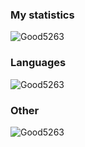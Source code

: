 ### My statistics
<p align="left"><img src="https://github-readme-stats.vercel.app/api?username=Good5263.." alt="Good5263"/></p>
<!--radical, merko, tokyonight-->

### Languages
<p align="left"><img src="https://github-readme-stats.vercel.app/api/top-langs/?usernam.." alt="Good5263"/></p>

### Other
<p align="left"><img src="https://komarev.com/ghpvc/?username=Good5263" alt="Good5263"/></p>
<!--radical, merko, tokyonight-->
